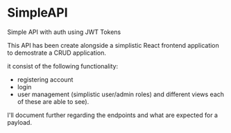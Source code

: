 # SimpleAPI
Simple API with auth using JWT Tokens

This API has been create alongside a simplistic React frontend application to demostrate a CRUD application. 

it consist of the following functionality:

 - registering account
 - login
 - user management (simplistic user/admin roles) and different views each of these are able to see).
 
 
 I'll document further regarding the endpoints and what are expected for a payload.
 
